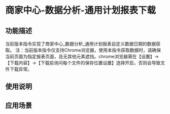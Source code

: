 # 商家中心-数据分析-通用计划报表下载
## 功能描述
当前版本指令实现了商家中心_数据分析_通用计划报表自定义数据日期的数据获取。
注：当前版本指令仅支持Chrome浏览器，使用本指令获取数据时，请确保当前页面为指定报表页面，且无其他元素遮挡。chrome浏览器需在【设置】→【下载内容】→【下载前询问每个文件的保存位置设置】选择开启，否则会导致文件下载异常。
## 使用说明
## 应用场景
